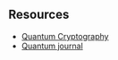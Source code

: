 ## Resources

- [Quantum Cryptography](https://quantumxc.com/quantum-cryptography-explained/)
- [Quantum journal](https://quantum-journal.org/)